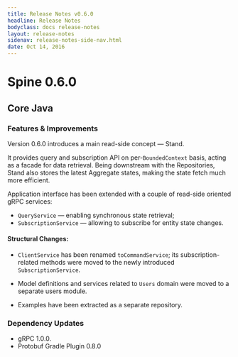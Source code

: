 ```yaml
---
title: Release Notes v0.6.0
headline: Release Notes
bodyclass: docs release-notes
layout: release-notes
sidenav: release-notes-side-nav.html
date: Oct 14, 2016
---
```


# Spine 0.6.0

## Core Java

### Features & Improvements

Version 0.6.0 introduces a main read-side concept — Stand.

It provides query and subscription API on per-`BoundedContext` basis, acting as a facade for data 
retrieval. Being downstream with the Repositories, Stand also stores the latest Aggregate states, 
making the state fetch much more efficient.

Application interface has been extended with a couple of read-side oriented gRPC services:

- `QueryService` — enabling synchronous state retrieval;
- `SubscriptionService` — allowing to subscribe for entity state changes.

#### Structural Changes:

- `ClientService` has been renamed `toCommandService`; its subscription-related methods were moved 
to the newly introduced `SubscriptionService`.

- Model definitions and services related to `Users` domain were moved to a separate users module.

- Examples have been extracted as a separate repository.

### Dependency Updates

- gRPC 1.0.0.
- Protobuf Gradle Plugin 0.8.0
